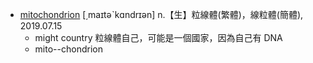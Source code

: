 - [mitochondrion](https://tw.dictionary.search.yahoo.com/search?p=mitochondrion) [͵maɪtəˋkɑndrɪən] n.【生】粒線體(繁體)，線粒體(簡體), 2019.07.15
  - might country 粒線體自己，可能是一個國家，因為自己有 DNA
  - mito--chondrion
